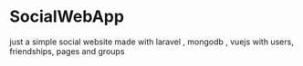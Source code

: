 # SocialWebApp
just a simple social website made with laravel , mongodb , vuejs 
with users, friendships, pages and groups 

